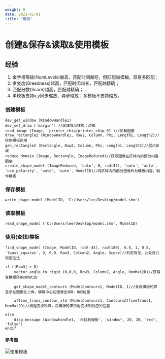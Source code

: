 ```yaml
---
weight: 9
date: 2021-01-01
title: "模板"
---
```


# 创建&保存&读取&使用模板

##  经验

1. 金字塔等级(NumLevels)越高，匹配时间越短，但匹配越模糊，容易多匹配；
2. 贪婪度(Greedness)越高，匹配时间越长，匹配越精确；
3. 匹配分数(Score)越高，匹配越精确；
4. 单模板支持x,y同步缩放、异步缩放；多模板不支持缩放。

### 创建模板

```
dev_get_window (WindowHandle1)
dev_set_draw ('margin') //区域展示样式：边框
read_image (Image, 'printer_chip/printer_chip_01')//加载图像
draw_rectangle2 (WindowHandle1, Row2, Column, Phi, Length1, Length2)//绘制模板区域
gen_rectangle2 (Rectangle, Row2, Column, Phi, Length1, Length2)//展示区域
reduce_domain (Image, Rectangle, ImageReduced)//获取图像在区域内的部分内容图像
create_shape_model (ImageReduced, 'auto', 0, rad(45), 'auto', 'auto', 'use_polarity', 'auto', 'auto', ModelID)//将区域内的部分图像作为模板内容，制作模板

```

### 保存模板

```
write_shape_model (ModelID, 'C:/Users/lee/Desktop/model.shm')
```

### 读取模板

```
read_shape_model ('C:/Users/lee/Desktop/model.shm', ModelID)
```

### 使用(查找)模板

```
find_shape_model (Image, ModelID, rad(-45), rad(180), 0.5, 1, 0.5, 'least_squares', 0, 0.9, Row3, Column2, Angle, Score)//判定有无，此处是几何定位法

if (|Row3| > 0)
    vector_angle_to_rigid (0,0,0, Row3, Column2, Angle, HomMat2D)//获得变换矩阵HomMat2D
    
    get_shape_model_contours (ModelContours1, ModelID, 1)//会将模板轮廓显示在图像左上角，模板中心在图像坐标0，0的位置
    
    affine_trans_contour_xld (ModelContours1, ContoursAffineTrans1, HomMat2D)//根据变换矩阵，将模板轮廓仿射变换到对应的位置
    
else 
    disp_message (WindowHandle1, '未找到模板', 'window', 20, 20, 'red', 'false')
endif
```

#### 参考图

![使用模板](http://qn.halcon.lizhenguo.cn/image/shm.bmp)

